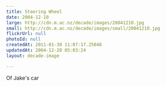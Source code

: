 ```yaml
---
title: Steering Wheel
date: 2004-12-10
large: http://cdn.m.ac.nz/decade/images/20041210.jpg
small: http://cdn.m.ac.nz/decade/images/small/20041210.jpg
flickrUrl: null
photoId: null
createdAt: 2011-01-30 11:07:17.25048
updatedAt: 2004-12-20 05:03:24
layout: decade-image

---
```

Of Jake's car
